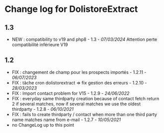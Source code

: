 # Change log for DolistoreExtract

## 1.3

- NEW : compatibility to v19 and php8 - 1.3 - *07/03/2024*
  Attention perte compatibilité inférieure V19

## 1.2
- FIX : changement de champ pour les prospects importés - 1.2.11 - *06/07/2023*
- FIX : tâche cron dolistorextract => fix gestion des erreurs - 1.2.10 - *28/03/2023*
- FIX : Import contact problem for V15  - 1.2.9 - *24/06/2022*
- FIX : everyday same thirdparty creation because of contact fetch return 2 if several matches, now if several matches we use the oldest thirdparty - 1.2.8 - *06/10/2021*
- FIX : fails to create thirdparty / contact when more than one third party name matches 
  name from e-mail - 1.2.7 - *10/05/2021*
- no ChangeLog up to this point
